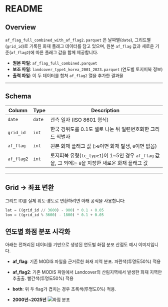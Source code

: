 # README

## Overview

`af_flag_full_combined_with_af_flag2.parquet` 은 날짜별(`date`), 그리드별(`grid_id`)로 기록된 화재 플래그 데이터를 담고 있으며, 원본 `af_flag` 값과 새로운 기준(`af_flag2`)에 따른 플래그 값을 함께 제공합니다.

- **원본 파일**: `af_flag_full_combined.parquet`
- **보조 파일**: `landcover_type1_korea_2001_2023.parquet` (연도별 토지피복 정보)
- **출력 파일**: 이 두 데이터를 합쳐 `af_flag2` 열을 추가한 결과물

---

## Schema

| Column     | Type   | Description                                                                                         |
| ---------- | ------ | --------------------------------------------------------------------------------------------------- |
| `date`     | `date` | 관측 일자 (ISO 8601 형식)                                                                           |
| `grid_id`  | `int`  | 한국 경위도를 0.1도 셀로 나눈 뒤 일련번호화한 그리드 식별자                                         |
| `af_flag`  | `int`  | 원본 화재 플래그 값 (`>0`이면 화재 발생, `0`이면 없음)                                              |
| `af_flag2` | `int`  | 토지피복 유형(`lc_type1`)이 1~5인 경우 `af_flag` 값을, 그 외에는 `0`을 지정한 새로운 화재 플래그 값 |

---

## Grid → 좌표 변환

그리드 ID를 실제 위도·경도로 변환하려면 아래 공식을 사용합니다:

```python
lat = ((grid_id // 3600) - 900) * 0.1 + 0.05
lon = ((grid_id % 3600) - 1800) * 0.1 + 0.05
```

## 연도별 화점 분포 시각화

아래는 전처리된 데이터를 기반으로 생성된 연도별 화점 분포 산점도 예시 이미지입니다.
- **af_flag**: 기존 MODIS 파일을 근거로한 화재 지역 분포. 파란색(투명도50%) 적용
- **af_flag2**: 기존 MODIS 파일에서 Landcover의 산림지역에서 발생한 화재 지역만 추출출. 빨간색(투명도50%) 적용
- **both**: 위 두 flag가 겹치는 경우 초록색(투명도0%) 적용.

- **2000년\~2025년**
  ![화점 분포]() 

